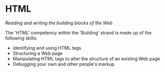 HTML
====
_Reading and writing the building blocks of the Web_

The 'HTML' competency within the 'Building' strand is made up of the following skills:

* Identifying and using HTML tags
* Structuring a Web page
* Manipulating HTML tags to alter the structure of an existing Web page
* Debugging your own and other people's markup 